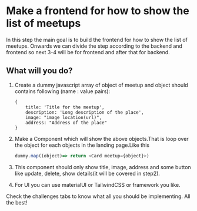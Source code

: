 # Make a frontend for how to show the list of meetups

In this step the main goal is to build the frontend for how to show the list of meetups. Onwards we can divide the step according to the backend and frontend so next 3-4 will be for frontend and after that for backend.

## What will you do?

1. Create a dummy javascript array of object of meetup and object should contains following (name : value pairs):

   ```
   {
       title: 'Title for the meetup',
       description: 'Long description of the place',
       image: "image location(url)",
       address: "Address of the place"
   }
   ```

2. Make a Component which will show the above objects.That is loop over the object for each objects in the landing page.Like this

   ```javascript
   dummy.map((object)=> return <Card meetup={object}>)
   ```

3. This component should only show title, image, address and some button like update, delete, show details(it will be covered in step2).
4. For UI you can use materialUI or TailwindCSS or framework you like.

Check the challenges tabs to know what all you should be implementing. All the best!
